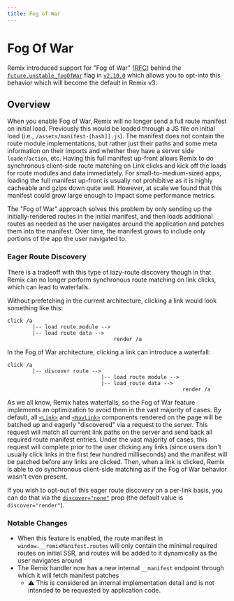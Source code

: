 ```yaml
---
title: Fog of War
---
```


# Fog Of War

Remix introduced support for "Fog of War" ([RFC][rfc]) behind the [`future.unstable_fogOfWar`][future-flags] flag in [`v2.10.0`][2.10.0] which allows you to opt-into this behavior which will become the default in Remix v3.

## Overview

When you enable Fog of War, Remix will no longer send a full route manifest on initial load. Previously this would be loaded through a JS file on initial load (i.e., `/assets/manifest-[hash]].js`). The manifest does not contain the route module implementations, but rather just their paths and some meta information on their imports and whether they have a server side `loader`/`action`, etc. Having this full manifest up-front allows Remix to do synchronous client-side route matching on Link clicks and kick off the loads for route modules and data immediately. For small-to-medium-sized apps, loading the full manifest up-front is usually not prohibitive as it is highly cacheable and gzips down quite well. However, at scale we found that this manifest could grow large enough to impact some performance metrics.

The "Fog of War" approach solves this problem by only sending up the initially-rendered routes in the initial manifest, and then loads additional routes as needed as the user navigates around the application and patches them into the manifest. Over time, the manifest grows to include only portions of the app the user navigated to.

### Eager Route Discovery

There is a tradeoff with this type of lazy-route discovery though in that Remix can no longer perform synchronous route matching on link clicks, which can lead to waterfalls.

Without prefetching in the current architecture, clicking a link would look something like this:

```
click /a
        |-- load route module -->
        |-- load route data -->
                                  render /a
```

In the Fog of War architecture, clicking a link can introduce a waterfall:

```
click /a
        |-- discover route -->
                              |-- load route module -->
                              |-- load route data -->
                                                        render /a
```

As we all know, Remix hates waterfalls, so the Fog of War feature implements an optimization to avoid them in the vast majority of cases. By default, all [`<Link>`][link] and [`<NavLink>`][navlink] components rendered on the page will be batched up and eagerly "discovered" via a request to the server. This request will match all current link paths on the server and send back all required route manifest entries. Under the vast majority of cases, this request will complete prior to the user clicking any links (since users don't usually click links in the first few hundred milliseconds) and the manifest will be patched before any links are clicked. Then, when a link is clicked, Remix is able to do synchronous client-side matching as if the Fog of War behavior wasn't even present.

If you wish to opt-out of this eager route discovery on a per-link basis, you can do that via the [`discover="none"`][link-discover] prop (the default value is `discover="render"`).

### Notable Changes

- When this feature is enabled, the route manifest in `window.__remixManifest.routes` will only contain the minimal required routes on initial SSR, and routes will be added to it dynamically as the user navigates around
- The Remix handler now has a new internal `__manifest` endpoint through which it will fetch manifest patches
  - ⚠️ This is considered an internal implementation detail and is not intended to be requested by application code.

[rfc]: https://github.com/remix-run/react-router/discussions/11113
[future-flags]: ../file-conventions/remix-config#future
[2.10.0]: https://github.com/remix-run/remix/blob/main/CHANGELOG.md#v2100
[link]: ../components/link
[navlink]: ../components/nav-link
[link-discover]: ../components/link#discover
